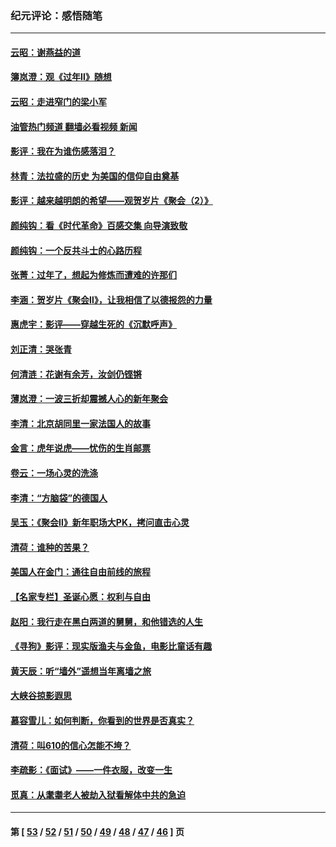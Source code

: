 ### 纪元评论：感悟随笔
---
#### [云昭：谢燕益的道](../../pages/nsc1035/n13607391.md?03040330) 
#### [簿岚澄：观《过年Ⅱ》随想](../../pages/nsc1035/n13606884.md?03040330) 
#### [云昭：走进窄门的梁小军](../../pages/nsc1035/n13605425.md?03040330) 
#### [油管热门频道 翻墙必看视频 新闻](ok?03040330)
#### [影评：我在为谁伤感落泪？](../../pages/nsc1035/n13594614.md?03040330) 
#### [林青：法拉盛的历史 为美国的信仰自由奠基](../../pages/nsc1035/n13593675.md?03040330) 
#### [影评：越来越明朗的希望——观贺岁片《聚会（2）》](../../pages/nsc1035/n13580867.md?03040330) 
#### [颜纯钩：看《时代革命》百感交集 向导演致敬](../../pages/nsc1035/n13574843.md?03040330) 
#### [颜纯钩﻿：一个反共斗士的心路历程](../../pages/nsc1035/n13553725.md?03040330) 
#### [张菁：过年了，想起为修炼而遭难的许那们](../../pages/nsc1035/n13543871.md?03040330) 
#### [李涵：贺岁片《聚会Ⅱ》，让我相信了以德报怨的力量](../../pages/nsc1035/n13530032.md?03040330) 
#### [惠虎宇：影评——穿越生死的《沉默呼声》](../../pages/nsc1035/n13516514.md?03040330) 
#### [刘正清：哭张青](../../pages/nsc1035/n13509328.md?03040330) 
#### [何清涟：花谢有余芳，汝剑仍铿锵](../../pages/nsc1035/n13507378.md?03040330) 
#### [薄岚澄：一波三折却震撼人心的新年聚会](../../pages/nsc1035/n13506511.md?03040330) 
#### [李清：北京胡同里一家法国人的故事](../../pages/nsc1035/n13502266.md?03040330) 
#### [金言：虎年说虎——忧伤的生肖邮票](../../pages/nsc1035/n13500542.md?03040330) 
#### [卷云：一场心灵的洗涤](../../pages/nsc1035/n13499041.md?03040330) 
#### [李清：“方脑袋”的德国人](../../pages/nsc1035/n13486826.md?03040330) 
#### [吴玉：《聚会Ⅱ》新年职场大PK，拷问直击心灵](../../pages/nsc1035/n13482329.md?03040330) 
#### [清荷：谁种的苦果？](../../pages/nsc1035/n13470084.md?03040330) 
#### [美国人在金门：通往自由前线的旅程](../../pages/nsc1035/n13453438.md?03040330) 
#### [【名家专栏】圣诞心愿：权利与自由](../../pages/nsc1035/n13453241.md?03040330) 
#### [赵阳：我行走在黑白两道的舅舅，和他错选的人生](../../pages/nsc1035/n13438837.md?03040330) 
#### [《寻狗》影评：现实版渔夫与金鱼，电影比童话有趣](../../pages/nsc1035/n13389805.md?03040330) 
#### [黄天辰：听“墙外”遥想当年离墙之旅](../../pages/nsc1035/n13377229.md?03040330) 
#### [大峡谷掠影遐思](../../pages/nsc1035/n13354743.md?03040330) 
#### [慕容雪儿：如何判断，你看到的世界是否真实？](../../pages/nsc1035/n13332569.md?03040330) 
#### [清荷：叫610的信心怎能不垮？](../../pages/nsc1035/n13304848.md?03040330) 
#### [李疏影：《面试》——一件衣服，改变一生](../../pages/nsc1035/n13292494.md?03040330) 
#### [觅真：从耄耋老人被劫入狱看解体中共的急迫](../../pages/nsc1035/n13284545.md?03040330) 

---
#### 第 [ [53](./53.md?03040330) / [52](./52.md?03040330) / [51](./51.md?03040330) / [50](./50.md?03040330) / [49](./49.md?03040330) / [48](./48.md?03040330) / [47](./47.md?03040330) / [46](./46.md?03040330) ] 页
